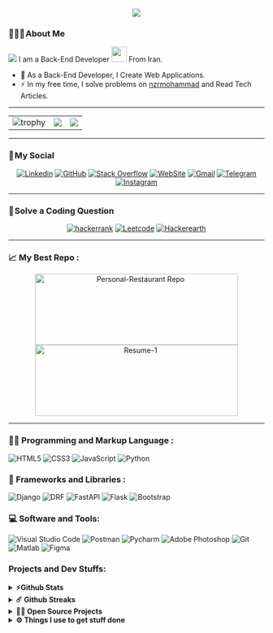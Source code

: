 <h1 align="center">
    <img src="https://readme-typing-svg.herokuapp.com/?lines=Welcome,+There!+👋;I'm+Mohammad&nbsp;Javad+Nazari;I'm+happy+to+meet+you,+my+dear!&center=true&font=Vazirmatn&weight=800&duration=3000&pause=1000&height=100&width=500&color=FDC435&size=30">
</h1>

### 👨🏻‍🦱 About Me 
![](https://visitor-badge.glitch.me/badge?page_id=nzrmohammad.nzrmohammad&style=flat-square&color=0088cc)
I am a Back-End Developer <img src="https://media.giphy.com/media/WUlplcMpOCEmTGBtBW/giphy.gif" width="30"> From Iran.

- 🔭 As a Back-End Developer, I Create Web Applications.
- ⚡ In my free time, I solve problems on [nzrmohammad](<https://nzrmohammad.pythonanywhere.com/> "nzrmohammad") and Read Tech Articles.
---
<table align="center">
  <tr>
    <td>
      <img alt="trophy" src="https://github-profile-trophy.vercel.app/?username=nzrmohammad&column=2"/>
    </td>
    <td>
      <img src="https://github-readme-stats.vercel.app/api?username=nzrmohammad&count_private=true&show_icons=true&theme=chartreuse-dark"/>
    </td>
    <td>
      <img src="https://github-readme-stats.vercel.app/api/top-langs/?username=nzrmohammad&layout=compact&theme=chartreuse-dark&langs_count=8"/>
    </td>
  </tr>
</table>

---

### 📌 My Social

<div align="center">
    
[![Linkedin](https://img.shields.io/badge/LinkedIn-0A66C2?logo=Linkedin&logoColor=white&style=for-the-badge)](https://www.linkedin.com/#)
[![GitHub](https://img.shields.io/badge/GitHub-181717?logo=GitHub&logoColor=white&style=for-the-badge)](https://github.com/nzrmohammad)
[![Stack Overflow](https://img.shields.io/badge/Stack&nbsp;Overflow-F58025?logo=StackOverflow&logoColor=white&style=for-the-badge)](https://stackoverflow.com/#)
[![WebSite](https://img.shields.io/badge/WebSite-21759B?logo=WordPress&logoColor=white&style=for-the-badge)](#)
[![Gmail](https://img.shields.io/badge/Gmail-EA4335?logo=Gmail&logoColor=white&style=for-the-badge)](mailto:mohammad.nzr77@gmail.com)
[![Telegram](https://img.shields.io/badge/Telegram-229ED9?logo=Telegram&logoColor=white&style=for-the-badge)](https://t.me/nzrmohammad)
[![Instagram](https://img.shields.io/badge/Instagram-E4405F?logo=Instagram&logoColor=white&style=for-the-badge)](https://www.instagram.com/#)
    
</div>

---

### 📌 Solve a Coding Question

<div align="center">
    
[![hackerrank](https://img.shields.io/badge/Hackerrank-21759B?logo=Hackerrank&logoColor=white&style=for-the-badge)](www.hackerrank.com/mohammad_nazari)
[![Leetcode](https://img.shields.io/badge/Leetcode-181717?logo=Leetcode&logoColor=white&style=for-the-badge)](https://leetcode.com/nzrmohammad/)
[![Hackerearth](https://img.shields.io/badge/Hackerearth-F58025?logo=Hackerearth&logoColor=white&style=for-the-badge)]([https://stackoverflow.com/#](https://www.hackerearth.com/@mohammad2130))

    
</div>

---

### 📈 My Best Repo :

<div align="center">
  <a href="https://github.com/nzrmohammad/First-Personal-Portfolio" title="First-Personal-Portfolio">
  <img src="https://github-readme-stats.vercel.app/api/pin/?username=nzrmohammad&repo=First-Personal-Portfolio&bg_color=000&title_color=FDC435&border_color=FDC435&icon_color=FDC435&text_color=ffffff" alt="Personal-Restaurant Repo" width="400" height="140">
  </a>
    <a href="https://github.com/nzrmohammad/First-Personal-Restaurant" title="First-Personal-Restaurant">
   <img src="https://github-readme-stats.vercel.app/api/pin/?username=nzrmohammad&repo=First-Personal-Restaurant&bg_color=000&title_color=FDC435&border_color=FDC435&icon_color=FDC435&text_color=fff" alt="Resume-1" width="400" height="140">
  </a>
</div>


---

### 👨‍💻 Programming and Markup Language :

![HTML5](https://img.shields.io/badge/HTML5-E34F26?logo=HTML5&logoColor=white&style=for-the-badge)
![CSS3](https://img.shields.io/badge/CSS3-1572B6?logo=CSS3&logoColor=white&style=for-the-badge)
![JavaScript](https://img.shields.io/badge/JavaScript-F7DF1E?logo=JavaScript&logoColor=black&style=for-the-badge)
![Python](https://img.shields.io/badge/Python-777BB4?logo=Python&logoColor=white&style=for-the-badge)

### 🧰 Frameworks and Libraries :
![Django](https://img.shields.io/badge/Django-21759B?logo=Django&logoColor=white&style=for-the-badge)
![DRF](https://img.shields.io/badge/Django&nbsp;Rest&nbsp;Framework-06B6D4?logo=DRFlogoColor=white&style=for-the-badge)
![FastAPI](https://img.shields.io/badge/FastAPI-009688?logo=fastapi&logoColor=white&style=for-the-badge)
![Flask](https://img.shields.io/badge/Flask-000000?style=for-the-badge&logo=flask&logoColor=white)
![Bootstrap](https://img.shields.io/badge/Bootstrap-6332F6?logo=Bootstrap&logoColor=white&style=for-the-badge)

### 💻 Software and Tools:
![Visual Studio Code](https://img.shields.io/badge/Visual&nbsp;Studio&nbsp;Code-007ACC?logo=VisualStudioCode&logoColor=white&style=for-the-badge)
![Postman](https://img.shields.io/badge/Postman-FF6C37?logo=Postman&logoColor=white&style=for-the-badge)
![Pycharm](https://img.shields.io/badge/Pycharm-FF9A00?logo=Pycharm&logoColor=white&style=for-the-badge)
![Adobe Photoshop](https://img.shields.io/badge/Adobe&nbsp;Photoshop-31A8FF?logo=AdobePhotoshop&logoColor=white&style=for-the-badge)
![Git](https://img.shields.io/badge/Git-F05032?logo=Git&logoColor=white&style=for-the-badge)
![Matlab](https://img.shields.io/badge/Matlab-8034a9?logo=Matlab&logoColor=white&style=for-the-badge)
![Figma](https://img.shields.io/badge/Figma-F24E1E?logo=Figma&logoColor=white&style=for-the-badge)

### Projects and Dev Stuffs:

<details>	
  <summary><b>⚡Github Stats</b></summary>
	
	<img src="https://media.giphy.com/media/WUlplcMpOCEmTGBtBW/giphy.gif" width="60">
  <br />
  <img height="180em" src="https://github-readme-stats.vercel.app/api?username=nzrmohammad&show_icons=true&hide_border=true&&count_private=true&include_all_commits=true" />
  <img height="180em" src="https://github-readme-stats.vercel.app/api/top-langs/?username=nzrmohammad&show_icons=true&hide_border=true&layout=compact&langs_count=8"/>
</details>

<details>	
  <summary><b>☄️ Github Streaks</b></summary>
	
  <br />
  <img height="180em" src="https://github-readme-streak-stats.herokuapp.com/?user=nzrmohammad&hide_border=true" />
</details>

<details>
  <summary><b>🧑‍🚀 Open Source Projects</b></summary>

  <br />
  <table>
    <thead align="center">
      <tr border: none;>
        <td><b>💻 Projects</b></td>
        <td><b>🌟 Stars</b></td>
        <td><b>🍴 Forks</b></td>
        <td><b>🐛 Issues</b></td>
        <td><b>🔔 Pull Requests</b></td>
        <td><b>👨‍💻 Language</b></td>
      </tr>
    </thead>
    <tbody>
      <tr>
	<td><a href="https://github.com/nzrmohammad/Gitwar"><b>🚀 Gitwar</b></a></td>
        <td><img alt="Stars" src="https://img.shields.io/github/stars/nzrmohammad/Gitwar?style=flat-square&labelColor=343b41"/></td>
        <td><img alt="Forks" src="https://img.shields.io/github/forks/nzrmohammad/Gitwar?style=flat-square&labelColor=343b41"/></td>
        <td><img alt="Issues" src="https://img.shields.io/github/issues/nzrmohammad/Gitwar?style=flat-square"/></td>
        <td><img alt="Pull Requests" src="https://img.shields.io/github/issues-pr/nzrmohammad/Gitwar?style=flat-square"/></td>
        <td><img alt="Language" src="https://img.shields.io/github/languages/top/nzrmohammad/Gitwar?style=flat-square"/></td>
      </tr>
    </tbody>
  </table>
  <br />
</details>
 
<details>	
  <br />
  <summary><b>⚙️ Things I use to get stuff done</b></summary>
  	<ul>
  	    <li><b>OS:</b> Windows - Ubuntu 22.04</li>
	    <li><b>Laptop: </b> Lenovo Ideapad 700 (i7)</li>
  	    <li><b>Browser: </b> Google Chrome </li>
	    <li><b>Terminal: </b> ZSH: Oh My Zsh (PowerLevel10k)</li>
	    <li><b>Code Editor:</b> VSCode - The best editor out there.</li>
	    <li><b>To Stay Updated:</b> Dev.to, Medium, Linkedin and Twitter.</li>
	    <br />
	⚛️ Checkout My VSCode Configrations <a href="https://gist.github.com/nzrmohammad/039b1dc5a7cdcb007ab3691814d53130">Here</a>.
	</ul>	
</details>

#
